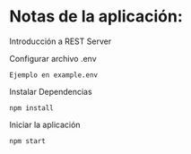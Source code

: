 # Notas de la aplicación:
Introducción a REST Server

Configurar archivo .env
```
Ejemplo en example.env
```

Instalar Dependencias
```
npm install
```

Iniciar la aplicación
```
npm start
```